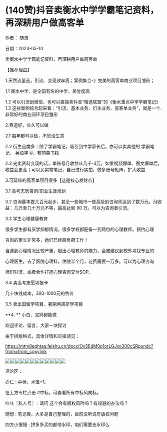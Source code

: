 
# (140赞)抖音卖衡水中学学霸笔记资料，再深耕用户做高客单

作者：  随想

日期：2023-05-10

卖衡水中学学霸笔记资料，再深耕用户做高客单

【推荐理由】

1.天然流量品，引流、变现效率高；案例集合-》完美的高客单商业项目雏形；

1.1 衡水中学，是全国有名的中学，美誉度高

1.2 可以引流到微信，也可以直接卖抖音“精选联盟”的《衡水重点中学学霸笔记》  1.3 这些案例综合起来看：“引流、基本业务、衍生业务、高客单业务”，就是一个. 非常好的商业闭环项目雏形

2.赛道好，长久可以做

2.1 每年都可以做，不愁没生意

2.2 衍生品类多：除了学霸笔记，吸引到中学家长后，亦可以卖其他的  学霸笔记、  英语学习、教辅类书籍

2.3 光卖资料变现的话，单账号月收益从几千-3万。如果视频爆单、图文爆单后，  收益会更高；可以买实物笔记，自己进行实拍，做多账号矩阵，扩大收益

3.可延伸的高客单项目很多【这是核心发财点】

3.1 高考志愿咨询/职业生涯规划

3.2 咨询基本要几百元起步，甚至一些城市一些高级别咨询师达到了数万元。月收  益：几万至几十万元不等，最高达到 90 万。可以为咨询者引流。

3.3 学生心理健康教育

很多学生都有厌学抑郁情况，很多学校都配备一到两位的心理教师。预约心理

咨询的家长非常多，她们已经超负荷工作！

当遇到心理情况比较严重，超出心理教师的能力，会被建议到校外寻找专业的

心理医生。去了医院心理科，住院半个月，花费需要一万多。可以为心理咨询

师们引流，或者合作打造心理咨询交付SOP。

3.4 卖高考志愿填报卡

几十块钱成本，300-1000元的售价

3.5 卖出国留学项目、暑期两周研学项目

**4. ** 小白、宝妈都能做

欢迎评论、留言，大家一块探讨

由于排版格式，具体详情和实操请见：

https://mtm8eqhtaa.feishu.cn/docx/Ov5EdM0p1orLGJxo300cSRpundc?from=from_copylink

![](img/gaokao-xiangguan_0435.png)![](img/gaokao-xiangguan_0440.png)![](img/gaokao-xiangguan_0445.png)![](img/gaokao-xiangguan_0450.png)![](img/gaokao-xiangguan_0455.png)![](img/gaokao-xiangguan_0460.png)![](img/gaokao-xiangguan_0465.png)![](img/gaokao-xiangguan_0470.png)![](img/gaokao-xiangguan_0475.png)![](img/gaokao-xiangguan_0480.png)![](img/gaokao-xiangguan_0485.png)![](img/gaokao-xiangguan_0490.png)

评论区：

亦仁 : 中标，术值+1。

在上方专栏点击 #中标，可查看所有中标风向标。

咔咔〖私人号〗 : 请问  这个会有版权风险吗？有规避的办法吗？

随想 : 笔记类，大多是自己整理的，目前没听说有版权问题

四方小慢慢 : 拼多多买的都带水印，咱们需要去水印么
